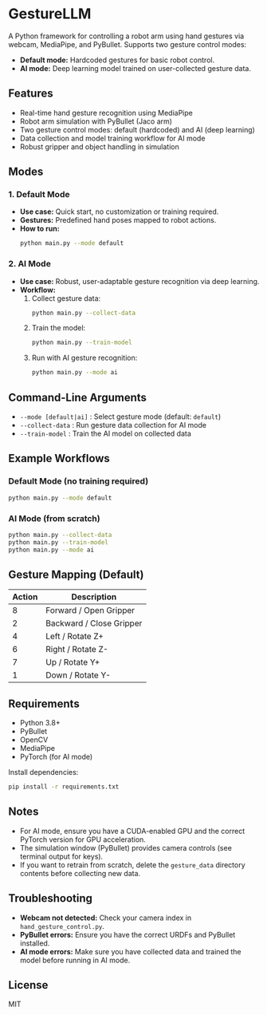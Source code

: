 # GestureLLM

A Python framework for controlling a robot arm using hand gestures via webcam, MediaPipe, and PyBullet. Supports two gesture control modes:

- **Default mode:** Hardcoded gestures for basic robot control.
- **AI mode:** Deep learning model trained on user-collected gesture data.

## Features
- Real-time hand gesture recognition using MediaPipe
- Robot arm simulation with PyBullet (Jaco arm)
- Two gesture control modes: default (hardcoded) and AI (deep learning)
- Data collection and model training workflow for AI mode
- Robust gripper and object handling in simulation

## Modes

### 1. Default Mode
- **Use case:** Quick start, no customization or training required.
- **Gestures:** Predefined hand poses mapped to robot actions.
- **How to run:**
  ```bash
  python main.py --mode default
  ```

### 2. AI Mode
- **Use case:** Robust, user-adaptable gesture recognition via deep learning.
- **Workflow:**
  1. Collect gesture data:
     ```bash
     python main.py --collect-data
     ```
  2. Train the model:
     ```bash
     python main.py --train-model
     ```
  3. Run with AI gesture recognition:
     ```bash
     python main.py --mode ai
     ```

## Command-Line Arguments
- `--mode [default|ai]` : Select gesture mode (default: `default`)
- `--collect-data` : Run gesture data collection for AI mode
- `--train-model` : Train the AI model on collected data

## Example Workflows

### Default Mode (no training required)
```bash
python main.py --mode default
```

### AI Mode (from scratch)
```bash
python main.py --collect-data
python main.py --train-model
python main.py --mode ai
```

## Gesture Mapping (Default)
| Action   | Description                |
|----------|----------------------------|
| 8        | Forward / Open Gripper     |
| 2        | Backward / Close Gripper   |
| 4        | Left / Rotate Z+           |
| 6        | Right / Rotate Z-          |
| 7        | Up / Rotate Y+             |
| 1        | Down / Rotate Y-           |

## Requirements
- Python 3.8+
- PyBullet
- OpenCV
- MediaPipe
- PyTorch (for AI mode)

Install dependencies:
```bash
pip install -r requirements.txt
```

## Notes
- For AI mode, ensure you have a CUDA-enabled GPU and the correct PyTorch version for GPU acceleration.
- The simulation window (PyBullet) provides camera controls (see terminal output for keys).
- If you want to retrain from scratch, delete the `gesture_data` directory contents before collecting new data.

## Troubleshooting
- **Webcam not detected:** Check your camera index in `hand_gesture_control.py`.
- **PyBullet errors:** Ensure you have the correct URDFs and PyBullet installed.
- **AI mode errors:** Make sure you have collected data and trained the model before running in AI mode.

## License
MIT